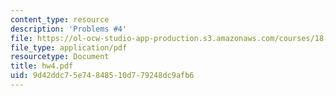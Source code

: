 ```yaml
---
content_type: resource
description: 'Problems #4'
file: https://ol-ocw-studio-app-production.s3.amazonaws.com/courses/18-s66-the-art-of-counting-spring-2003/9d42ddc75e74848510d779248dc9afb6_hw4.pdf
file_type: application/pdf
resourcetype: Document
title: hw4.pdf
uid: 9d42ddc7-5e74-8485-10d7-79248dc9afb6
---
```

